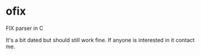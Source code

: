 
# ofix
FIX parser in C

It's a bit dated but should still work fine. If anyone is interested in it contact me.